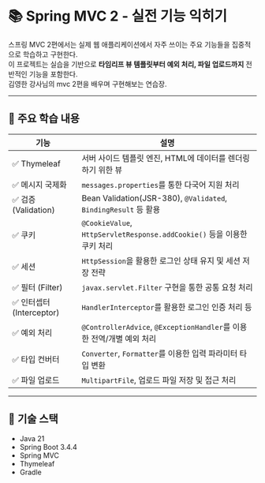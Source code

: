 # 📚 Spring MVC 2 - 실전 기능 익히기

스프링 MVC 2편에서는 실제 웹 애플리케이션에서 자주 쓰이는 주요 기능들을 집중적으로 학습하고 구현한다.  
이 프로젝트는 실습을 기반으로 **타임리프 뷰 템플릿부터 예외 처리, 파일 업로드까지** 전반적인 기능을 포함한다.<br>
김영한 강사님의 mvc 2편을 배우며 구현해보는 연습장.

---

## 📌 주요 학습 내용

| 기능 | 설명 |
|------|------|
| ✅ Thymeleaf | 서버 사이드 템플릿 엔진, HTML에 데이터를 렌더링하기 위한 뷰 |
| ✅ 메시지 국제화 | `messages.properties`를 통한 다국어 지원 처리 |
| ✅ 검증 (Validation) | Bean Validation(JSR-380), `@Validated`, `BindingResult` 등 활용 |
| ✅ 쿠키 | `@CookieValue`, `HttpServletResponse.addCookie()` 등을 이용한 쿠키 처리 |
| ✅ 세션 | `HttpSession`을 활용한 로그인 상태 유지 및 세션 저장 전략 |
| ✅ 필터 (Filter) | `javax.servlet.Filter` 구현을 통한 공통 요청 처리 |
| ✅ 인터셉터 (Interceptor) | `HandlerInterceptor`를 활용한 로그인 인증 처리 등 |
| ✅ 예외 처리 | `@ControllerAdvice`, `@ExceptionHandler`를 이용한 전역/개별 예외 처리 |
| ✅ 타입 컨버터 | `Converter`, `Formatter`를 이용한 입력 파라미터 타입 변환 |
| ✅ 파일 업로드 | `MultipartFile`, 업로드 파일 저장 및 접근 처리 |

---

## 🧱 기술 스택

- Java 21
- Spring Boot 3.4.4
- Spring MVC
- Thymeleaf
- Gradle



